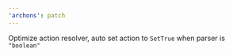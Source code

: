 ```yaml
---
'archons': patch
---
```


Optimize action resolver, auto set action to `SetTrue` when parser is `"boolean"`
